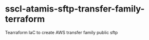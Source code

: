 # sscl-atamis-sftp-transfer-family-terraform
Tearraform IaC to create AWS transfer family public sftp
